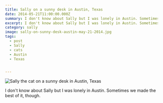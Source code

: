 ```yaml
---
title: Sally on a sunny desk in Austin, Texas
date: 2014-05-21T11:00:00.000Z
summary: I don't know about Sally but I was lonely in Austin. Sometimes we made the best of it, though.
excerpt: I don't know about Sally but I was lonely in Austin. Sometimes we made the best of it, though.
category: sally
image: sally-on-sunny-desk-austin-may-21-2014.jpg
tags:
  - post 
  - Sally
  - cats
  - Austin
  - Texas


---
```


![Sally the cat on a sunny desk in Austin, Texas](/static/img/sally/sally-on-sunny-desk-austin-may-21-2014.jpg "Sally the cat on a sunny desk in Austin, Texas")

I don't know about Sally but I was lonely in Austin. Sometimes we made the best of it, though.